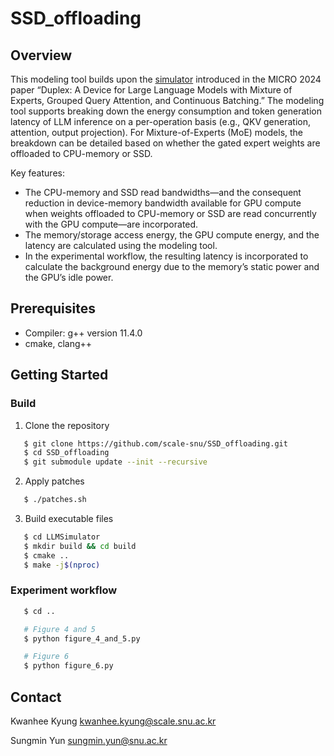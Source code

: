 # SSD_offloading

## Overview
This modeling tool builds upon the [simulator](https://github.com/scale-snu/LLMSimulator.git) introduced in the MICRO 2024 paper “Duplex: A Device for Large Language Models with Mixture of Experts, Grouped Query Attention, and Continuous Batching.” The modeling tool supports breaking down the energy consumption and token generation latency of LLM inference on a per-operation basis (e.g., QKV generation, attention, output projection). For Mixture-of-Experts (MoE) models, the breakdown can be detailed based on whether the gated expert weights are offloaded to CPU-memory or SSD.

Key features:
- The CPU-memory and SSD read bandwidths—and the consequent reduction in device-memory bandwidth available for GPU compute when weights offloaded to CPU-memory or SSD are read concurrently with the GPU compute—are incorporated.
- The memory/storage access energy, the GPU compute energy, and the latency are calculated using the modeling tool.
- In the experimental workflow, the resulting latency is incorporated to calculate the background energy due to the memory’s static power and the GPU’s idle power.


## Prerequisites
- Compiler: g++ version 11.4.0
- cmake, clang++


## Getting Started
### Build
1. Clone the repository
```bash
   $ git clone https://github.com/scale-snu/SSD_offloading.git
   $ cd SSD_offloading
   $ git submodule update --init --recursive
```
2. Apply patches
```bash
   $ ./patches.sh
```
3. Build executable files
```bash
   $ cd LLMSimulator
   $ mkdir build && cd build
   $ cmake ..
   $ make -j$(nproc)
```

### Experiment workflow
```bash
   $ cd ..

   # Figure 4 and 5
   $ python figure_4_and_5.py

   # Figure 6
   $ python figure_6.py
```

## Contact
Kwanhee Kyung kwanhee.kyung@scale.snu.ac.kr

Sungmin Yun sungmin.yun@snu.ac.kr
